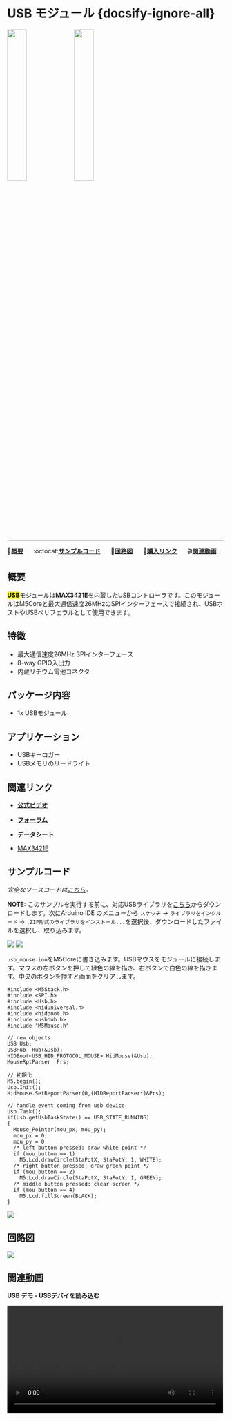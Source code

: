 # USB モジュール {docsify-ignore-all}

<img src="assets/img/product_pics/module/module_usb_01.png" width="30%" height="30%"> <img src="assets/img/product_pics/module/module_usb_02.png" width="30%" height="30%">

***

:memo:**[概要](#概要)**&nbsp;&nbsp;&nbsp;&nbsp;&nbsp;&nbsp;:octocat:**[サンプルコード](#サンプルコード)**&nbsp;&nbsp;&nbsp;&nbsp;&nbsp;&nbsp;:electric_plug:**[回路図](#回路図)**&nbsp;&nbsp;&nbsp;&nbsp;&nbsp;&nbsp;🛒**[購入リンク](https://www.aliexpress.com/item/M5Stack-New-USB-Module-USB-HOST-HID-with-MAX3421E-SPI-Interface-Output-5-Input-5-Compatible/32961627365.html)**&nbsp;&nbsp;&nbsp;&nbsp;&nbsp;&nbsp;:clapper:**[関連動画](#関連動画)**

## 概要

<mark>**USB**</mark>モジュールは**MAX3421E**を内蔵したUSBコントローラです。このモジュールはM5Coreと最大通信速度26MHzのSPIインターフェースで接続され、USBホストやUSBペリフェラルとして使用できます。

## 特徴

- 最大通信速度26MHz SPIインターフェース
- 8-way GPIO入出力
- 内蔵リチウム電池コネクタ

## パッケージ内容

- 1x USBモジュール

## アプリケーション

- USBキーロガー
- USBメモリのリードライト

## 関連リンク

- **[公式ビデオ](https://www.youtube.com/channel/UCozgFVglWYQXbvTmGyS739w)**

- **[フォーラム](http://forum.m5stack.com/)**

- **データシート**
 - [MAX3421E](https://www.sparkfun.com/datasheets/DevTools/Arduino/MAX3421E.pdf)

## サンプルコード

*完全なソースコードは[こちら](https://github.com/m5stack/M5-ProductExampleCodes/tree/master/Module/USB/Arduino)。*

**NOTE:** このサンプルを実行する前に、対応USBライブラリを[こちら](https://github.com/m5stack/M5-ProductExampleCodes/tree/master/Module/USB/Arduino/Library)からダウンロードします。次にArduino IDE のメニューから `スケッチ` → `ライブラリをインクルード` → `.ZIP形式のライブラリをインストール...`を選択後、ダウンロードしたファイルを選択し、取り込みます。

<img src="assets/img/product_pics/module/module_usb_03.png">

<img src="assets/img/product_pics/module/module_usb_04.png">

`usb_mouse.ino`をM5Coreに書き込みます。USBマウスをモジュールに接続します。マウスの左ボタンを押して緑色の線を描き、右ボタンで白色の線を描きます。中央のボタンを押すと画面をクリアします。

```arduino
#include <M5Stack.h>
#include <SPI.h>
#include <Usb.h>
#include <hiduniversal.h>
#include <hidboot.h>
#include <usbhub.h>
#include "M5Mouse.h"

// new objects
USB Usb;
USBHub  Hub(&Usb);
HIDBoot<USB_HID_PROTOCOL_MOUSE> HidMouse(&Usb);
MouseRptParser  Prs;

// 初期化
M5.begin();
Usb.Init();
HidMouse.SetReportParser(0,(HIDReportParser*)&Prs);

// handle event coming from usb device
Usb.Task();
if(Usb.getUsbTaskState() == USB_STATE_RUNNING)
{
  Mouse_Pointer(mou_px, mou_py);
  mou_px = 0;
  mou_py = 0;
  /* left button pressed: draw white point */
  if (mou_button == 1)
    M5.Lcd.drawCircle(StaPotX, StaPotY, 1, WHITE);
  /* right button pressed: draw green point */
  if (mou_button == 2)
    M5.Lcd.drawCircle(StaPotX, StaPotY, 1, GREEN);
  /* middle button pressed: clear screen */
  if (mou_button == 4)
    M5.Lcd.fillScreen(BLACK);
}
```

<img src="assets/img/product_pics/module/module_example/USB/example_module_usb_01.png">

## 回路図

<img src="assets/img/product_pics/module/usb_sch.png">

## 関連動画

**USB デモ - USBデバイを読み込む**

<video width="500" controls>
    <source src="https://m5stack.oss-cn-shenzhen.aliyuncs.com/video/Blog/Twitch201902/USB%20Interface.mp4" type="video/mp4">
</video>

